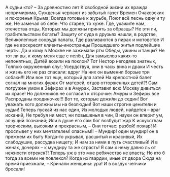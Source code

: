 А судьи кто? – За древностию лет К свободной жизни их вражда непримирима, Сужденья черпают из забыты́х газет Времен Очаковских и покоренья Крыма; Всегда готовые к журьбе, Поют всё песнь одну и ту же, Не замечая об себе: Что старее, то хуже. Где, укажите нам, отечества отцы, Которых мы должны принять за образцы? Не эти ли, грабительством богаты? Защиту от суда в друзьях нашли, в родстве, Великолепные соорудя палаты, Где разливаются в пирах и мотовстве И где не воскресят клиенты‑иностранцы Прошедшего житья подлейшие черты. Да и кому в Москве не зажимали рты Обеды, ужины и танцы? Не тот ли вы, к кому меня еще с пелён, Для замыслов каких‑то непонятных, Дитёй возили на поклон? Тот Нестор негодяев знатных, Толпою окруженный слуг; Усердствуя, они в часы вина и драки И честь и жизнь его не раз спасали:
вдруг На них он выменил борзые три собаки!!! Или вон тот еще, который для затей На крепостной балет согнал на многих фурах От матерей, отцов отторженных детей?! Сам погружен умом в Зефирах и в Амурах, Заставил всю Москву дивиться их красе! Но должников не согласил к отсрочке: Амуры и Зефиры все Распроданы поодиночке!!! Вот те, которые дожи́ли до седин! Вот уважать кого должны мы на безлюдьи! Вот наши строгие ценители и судьи! Теперь пускай из нас один, Из молодых людей, найдется – враг исканий, Не требуя ни мест, ни повышенья в чин, В науки он вперит ум, алчущий познаний; Или в душе его сам бог возбудит жар К искусствам творческим, высоким и прекрасным, – Они тотчас: разбой! пожар! И прослывет у них мечтателем! опасным!! – Мундир! один мундир! он в прежнем их быту Когда‑то укрывал, расшитый и красивый, Их слабодушие, рассудка нищету; И нам за ними в путь счастливый! И в женах, дочерях – к мундиру та же страсть! Я сам к нему давно ль от нежности отрекся?! Теперь уж в это мне ребячество не впасть; Но кто б тогда за всеми не повлекся? Когда из гвардии, иные от двора Сюда на время приезжали, – Кричали женщины: ура! И в воздух чепчики бросали!
